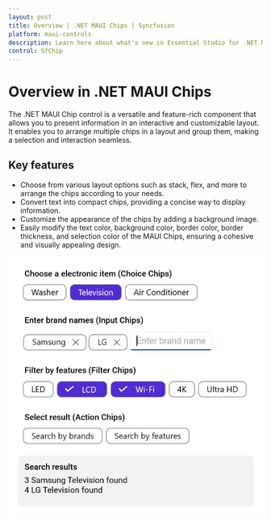 ```yaml
---
layout: post
title: Overview | .NET MAUI Chips | Syncfusion
platform: maui-controls
description: Learn here about what's new in Essential Studio for .NET MAUI SfChip Control, its elements, and more.
control: SfChip
---
```


# Overview in .NET MAUI Chips

The .NET MAUI Chip control is a versatile and feature-rich component that allows you to present information in an interactive and customizable layout. It enables you to arrange multiple chips in a layout and group them, making a selection and interaction seamless.

## Key features

* Choose from various layout options such as stack, flex, and more to arrange the chips according to your needs.
* Convert text into compact chips, providing a concise way to display information.
* Customize the appearance of the chips by adding a background image.
* Easily modify the text color, background color, border color, border thickness, and selection color of the MAUI Chips, ensuring a cohesive and visually appealing design.

![NET MAUI Chip](images/overview/maui_chip.png)
